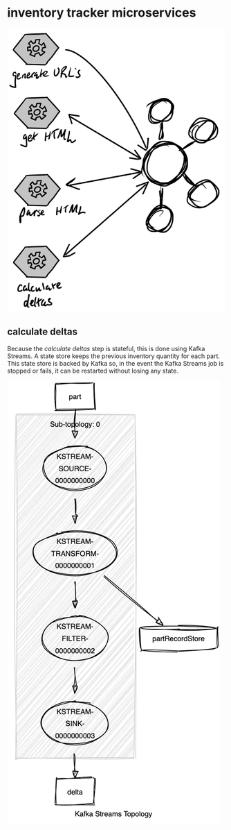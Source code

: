# inventory tracker microservices

[//]: # (TODO: add narrative)

[//]: # (TODO: convert to Avro)

[//]: # (TODO: change diagram to show which services are Spring, Kafka Streams, etc...)

[//]: # (TODO: add link to slides)

[//]: # (TODO: video)


![microservices](img/microservices.png)

## calculate deltas

Because the _calculate deltas_ step is stateful, this is done using Kafka Streams. A state store keeps the previous inventory quantity for each part. This state store is backed by Kafka so, in the event the Kafka Streams job is stopped or fails, it can be restarted without losing any state.

![calculate deltas topology](img/calculate-deltas-topology.png)

